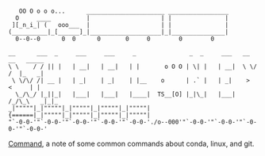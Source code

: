 ```

   OO O o o o...      ______________________ _________________
  O     ____          |                    | |               |
 ][_n_i_| (   ooo___  |                    | |               |
(__________|_[______]_|____________________|_|_______________|
  0--0--0      0  0      0       0     0        0        0

__      ___  _     ___     ___     _               _  _     ___   __  __   _____  
\ \    / / || |   | __|   | __|   | |       o O O | \| |   | __|  \ \/ /  |_   _| 
 \ \/\/ /| __ |   | _|    | _|    | |__    o      | .` |   | _|    >  <     | |   
  \_/\_/ |_||_|   |___|   |___|   |____|  TS__[O] |_|\_|   |___|  /_/\_\   _|_|_  
_|"""""|_|"""""|_|"""""|_|"""""|_|"""""| {======|_|"""""|_|"""""|_|"""""|_|"""""| 
"`-0-0-'"`-0-0-'"`-0-0-'"`-0-0-'"`-0-0-'./o--000'"`-0-0-'"`-0-0-'"`-0-0-'"`-0-0-' 
```

[Command](https://github.com/jinningwang/jinningwang/blob/main/command.md), a note of some common commands about conda, linux, and git.
